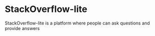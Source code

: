 # StackOverflow-lite
StackOverflow-lite is a platform where people can ask questions and provide answers
